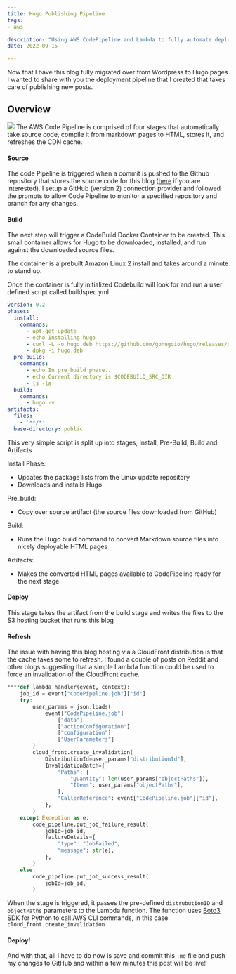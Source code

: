 ```yaml
---
title: Hugo Publishing Pipeline
tags:
- aws

description: "Using AWS CodePipeline and Lambda to fully automate deployment from Commit to Publish"
date: 2022-09-15

---
```


Now that I have this blog fully migrated over from Wordpress to Hugo pages I wanted to share with you the deployment pipeline that I created that takes care of publishing new posts.

## Overview


![](/Images/HugoPipeline/pipeline-flow.png)
The AWS Code Pipeline is comprised of four stages that automatically take source code, compile it from markdown pages to HTML, stores it, and refreshes the CDN cache.


#### Source
The code Pipeline is triggered when a commit is pushed to the Github repository that stores the source code for this blog ([here][1] if you are interested).
I setup a GitHub (version 2) connection provider and followed the prompts to allow Code Pipeline to monitor a specified repository and branch for any changes.


#### Build
The next step will trigger a CodeBuild Docker Container to be created. This small container allows for Hugo to be downloaded, installed, and run against the downloaded source files. 

The container is a prebuilt Amazon Linux 2 install and takes around a minute to stand up.

Once the container is fully initialized Codebuild will look for and run a user defined script called buildspec.yml

``` yaml
version: 0.2
phases:
  install:
    commands:
      - apt-get update
      - echo Installing hugo
      - curl -L -o hugo.deb https://github.com/gohugoio/hugo/releases/download/v0.102.3/hugo_0.102.3_Linux-64bit.deb
      - dpkg -i hugo.deb
  pre_build:
    commands:
      - echo In pre_build phase..
      - echo Current directory is $CODEBUILD_SRC_DIR
      - ls -la
  build:
    commands:
      - hugo -v
artifacts:
  files:
    - '**/*'
  base-directory: public

  ```
This very simple script is split up into stages, Install, Pre-Build, Build and Artifacts

Install Phase:
* Updates the package lists from the Linux update repository
* Downloads and installs Hugo

Pre_build:
* Copy over source artifact (the source files downloaded from GitHub)

Build:
* Runs the Hugo build command to convert Markdown source files into nicely deployable HTML pages

Artifacts:
* Makes the converted HTML pages available to CodePipeline ready for the next stage 


#### Deploy
This stage takes the artifact from the build stage and writes the files to the S3 hosting bucket that runs this blog



#### Refresh
The issue with having this blog hosting via a CloudFront distribution is that the cache takes some to refresh. I found a couple of posts on Reddit and other blogs suggesting that a simple Lambda function could be used to force an invalidation of the CloudFront cache.

``` python
****def lambda_handler(event, context):
    job_id = event["CodePipeline.job"]["id"]
    try:
        user_params = json.loads(
            event["CodePipeline.job"]
                ["data"]
                ["actionConfiguration"]
                ["configuration"]
                ["UserParameters"]
        )
        cloud_front.create_invalidation(
            DistributionId=user_params["distributionId"],
            InvalidationBatch={
                "Paths": {
                    "Quantity": len(user_params["objectPaths"]),
                    "Items": user_params["objectPaths"],
                },
                "CallerReference": event["CodePipeline.job"]["id"],
            },
        )
    except Exception as e:
        code_pipeline.put_job_failure_result(
            jobId=job_id,
            failureDetails={
                "type": "JobFailed",
                "message": str(e),
            },
        )
    else:
        code_pipeline.put_job_success_result(
            jobId=job_id,
        )

```
When the stage is triggered, it passes the pre-defined `distrubutionID` and `objectPaths` parameters to the Lambda function. The function uses [Boto3][2] SDK for Python to call AWS CLI commands, in this case `cloud_front.create_invalidation`

#### Deploy!
And with that, all I have to do now is save and commit this `.md` file and push my changes to GitHub and within a few minutes this post will be live!






[1]: https://github.com/wgarbutt/stuffaboutcloudhugo
[2]: https://docs.aws.amazon.com/pythonsdk/?id=docs_gateway